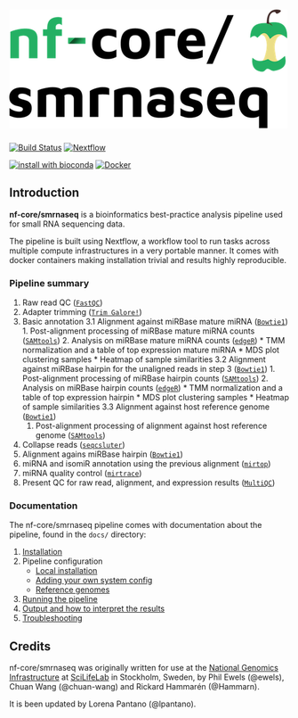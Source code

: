 # ![nf-core/smrnaseq](docs/images/smrnaseq_logo.png)

[![Build Status](https://travis-ci.com/nf-core/smrnaseq.svg?branch=master)](https://travis-ci.com/nf-core/smrnaseq)
[![Nextflow](https://img.shields.io/badge/nextflow-%E2%89%A50.32.0-brightgreen.svg)](https://www.nextflow.io/)

[![install with bioconda](https://img.shields.io/badge/install%20with-bioconda-brightgreen.svg)](http://bioconda.github.io/)
[![Docker](https://img.shields.io/docker/automated/nfcore/smrnaseq.svg)](https://hub.docker.com/r/nfcore/smrnaseq)

## Introduction
**nf-core/smrnaseq** is a bioinformatics best-practice analysis pipeline used for small RNA sequencing data.

The pipeline is built using Nextflow, a workflow tool to run tasks across multiple compute infrastructures in a very portable manner. It comes with docker containers making installation trivial and results highly reproducible.

### Pipeline summary

1. Raw read QC ([`FastQC`](https://www.bioinformatics.babraham.ac.uk/projects/fastqc/))
2. Adapter trimming ([`Trim Galore!`](https://www.bioinformatics.babraham.ac.uk/projects/trim_galore/))
3. Basic annotation
    3.1 Alignment against miRBase mature miRNA ([`Bowtie1`](http://bowtie-bio.sourceforge.net/index.shtml))
        1. Post-alignment processing of miRBase mature miRNA counts ([`SAMtools`](https://sourceforge.net/projects/samtools/files/samtools/))
        2. Analysis on miRBase mature miRNA counts ([`edgeR`](https://bioconductor.org/packages/release/bioc/html/edgeR.html))
            * TMM normalization and a table of top expression mature miRNA
            * MDS plot clustering samples
            * Heatmap of sample similarities
    3.2 Alignment against miRBase hairpin for the unaligned reads in step 3 ([`Bowtie1`](http://bowtie-bio.sourceforge.net/index.shtml))
        1. Post-alignment processing of miRBase hairpin counts ([`SAMtools`](https://sourceforge.net/projects/samtools/files/samtools/))
        2. Analysis on miRBase hairpin counts  ([`edgeR`](https://bioconductor.org/packages/release/bioc/html/edgeR.html))
            * TMM normalization and a table of top expression hairpin
            * MDS plot clustering samples
            * Heatmap of sample similarities
3.3 Alignment against host reference genome ([`Bowtie1`](http://bowtie-bio.sourceforge.net/index.shtml))
    1. Post-alignment processing of alignment against host reference genome ([`SAMtools`](https://sourceforge.net/projects/samtools/files/samtools/))
4. Collapse reads ([`seqcsluter`](https://seqcluster.readthedocs.io/mirna_annotation.html#processing-of-reads))
5. Alignment agains miRBase hairpin ([`Bowtie1`](http://bowtie-bio.sourceforge.net/index.shtml))
6. miRNA and isomiR annotation using the previous alignment ([`mirtop`](https://github.com/miRTop/mirtop))
7. miRNA quality control ([`mirtrace`](https://github.com/friedlanderlab/mirtrace))
8. Present QC for raw read, alignment, and expression results ([`MultiQC`](http://multiqc.info/))

### Documentation
The nf-core/smrnaseq pipeline comes with documentation about the pipeline, found in the `docs/` directory:

1. [Installation](https://nf-co.re/usage/installation)
2. Pipeline configuration
    * [Local installation](https://nf-co.re/usage/local_installation)
    * [Adding your own system config](https://nf-co.re/usage/adding_own_config)
    * [Reference genomes](https://nf-co.re/usage/reference_genomes)
3. [Running the pipeline](docs/usage.md)
4. [Output and how to interpret the results](docs/output.md)
5. [Troubleshooting](https://nf-co.re/usage/troubleshooting)

## Credits
nf-core/smrnaseq was originally written for use at the [National Genomics Infrastructure](https://portal.scilifelab.se/genomics/) at [SciLifeLab](http://www.scilifelab.se/) in Stockholm, Sweden, by Phil Ewels (@ewels), Chuan Wang (@chuan-wang) and Rickard Hammarén (@Hammarn).

It is been updated by Lorena Pantano (@lpantano).
